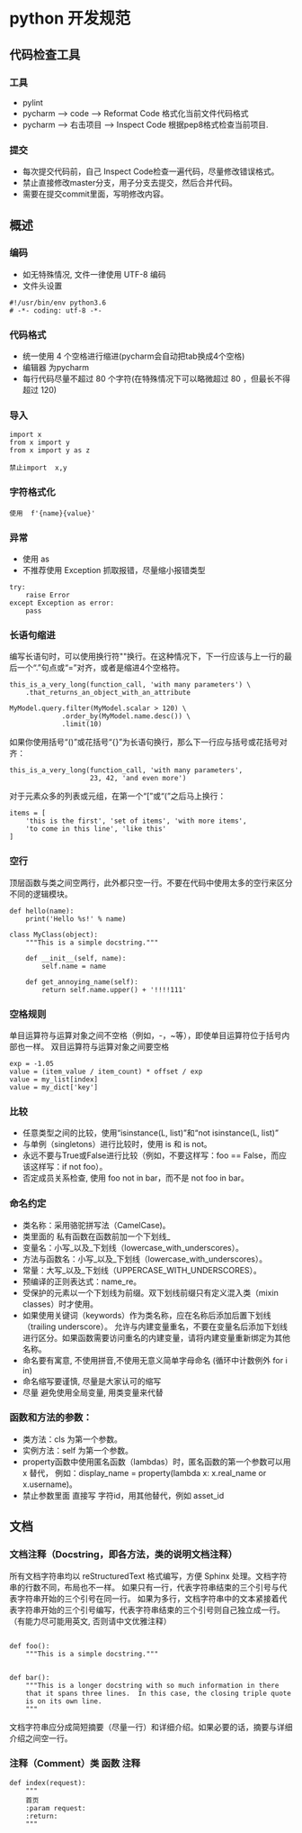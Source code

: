 # python 开发规范

## 代码检查工具
### 工具
* pylint  
* pycharm --> code --> Reformat Code  格式化当前文件代码格式
* pycharm --> 右击项目 --> Inspect Code  根据pep8格式检查当前项目.

### 提交
* 每次提交代码前，自己 Inspect Code检查一遍代码，尽量修改错误格式。
* 禁止直接修改master分支，用子分支去提交，然后合并代码。
* 需要在提交commit里面，写明修改内容。



## 概述
### 编码
* 如无特殊情况, 文件一律使用 UTF-8 编码
* 文件头设置
```
#!/usr/bin/env python3.6
# -*- coding: utf-8 -*-
```


### 代码格式

* 统一使用 4 个空格进行缩进(pycharm会自动把tab换成4个空格)
* 编辑器 为pycharm
* 每行代码尽量不超过 80 个字符(在特殊情况下可以略微超过 80 ，但最长不得超过 120)

### 导入
```
import x
from x import y
from x import y as z

禁止import  x,y
```

### 字符格式化
`使用  f'{name}{value}'`


### 异常
* 使用 as 
* 不推荐使用 Exception 抓取报错，尽量缩小报错类型
```
try:
    raise Error
except Exception as error:
    pass
```


### 长语句缩进
编写长语句时，可以使用换行符""换行。在这种情况下，下一行应该与上一行的最后一个“.”句点或“=”对齐，或者是缩进4个空格符。

```
this_is_a_very_long(function_call, 'with many parameters') \
    .that_returns_an_object_with_an_attribute

MyModel.query.filter(MyModel.scalar > 120) \
             .order_by(MyModel.name.desc()) \
             .limit(10)
```

如果你使用括号“()”或花括号“{}”为长语句换行，那么下一行应与括号或花括号对齐：
```
this_is_a_very_long(function_call, 'with many parameters',
                    23, 42, 'and even more')
```
对于元素众多的列表或元组，在第一个“[”或“(”之后马上换行：
```
items = [
    'this is the first', 'set of items', 'with more items',
    'to come in this line', 'like this'
]
```

### 空行
顶层函数与类之间空两行，此外都只空一行。不要在代码中使用太多的空行来区分不同的逻辑模块。

```
def hello(name):
    print('Hello %s!' % name)

class MyClass(object):
    """This is a simple docstring."""

    def __init__(self, name):
        self.name = name

    def get_annoying_name(self):
        return self.name.upper() + '!!!!111'
```

### 空格规则
单目运算符与运算对象之间不空格（例如，-，~等），即使单目运算符位于括号内部也一样。
双目运算符与运算对象之间要空格

```
exp = -1.05
value = (item_value / item_count) * offset / exp
value = my_list[index]
value = my_dict['key']
```


### 比较

* 任意类型之间的比较，使用“isinstance(L, list)”和“not isinstance(L, list)”
* 与单例（singletons）进行比较时，使用 is 和 is not。
* 永远不要与True或False进行比较（例如，不要这样写：foo == False，而应该这样写：if not foo）。
* 否定成员关系检查, 使用 foo not in bar，而不是 not foo in bar。


### 命名约定
* 类名称：采用骆驼拼写法（CamelCase)。
* 类里面的 私有函数在函数前加一个下划线_
* 变量名：小写_以及_下划线（lowercase_with_underscores）。
* 方法与函数名：小写_以及_下划线（lowercase_with_underscores）。
* 常量：大写_以及_下划线（UPPERCASE_WITH_UNDERSCORES）。
* 预编译的正则表达式：name_re。
* 受保护的元素以一个下划线为前缀。双下划线前缀只有定义混入类（mixin classes）时才使用。
* 如果使用关键词（keywords）作为类名称，应在名称后添加后置下划线（trailing underscore）。 允许与内建变量重名，不要在变量名后添加下划线进行区分。如果函数需要访问重名的内建变量，请将内建变量重新绑定为其他名称。
* 命名要有寓意, 不使用拼音,不使用无意义简单字母命名 (循环中计数例外 for i in)
* 命名缩写要谨慎, 尽量是大家认可的缩写
* 尽量 避免使用全局变量, 用类变量来代替


### 函数和方法的参数：
* 类方法：cls 为第一个参数。
* 实例方法：self 为第一个参数。
* property函数中使用匿名函数（lambdas）时，匿名函数的第一个参数可以用 x 替代， 例如：display_name = property(lambda x: x.real_name or x.username)。
* 禁止参数里面 直接写  字符id，用其他替代，例如 asset_id

## 文档
### 文档注释（Docstring，即各方法，类的说明文档注释）
所有文档字符串均以 reStructuredText 格式编写，方便 Sphinx 处理。文档字符串的行数不同，布局也不一样。 如果只有一行，代表字符串结束的三个引号与代表字符串开始的三个引号在同一行。 如果为多行，文档字符串中的文本紧接着代表字符串开始的三个引号编写，代表字符串结束的三个引号则自己独立成一行。 （有能力尽可能用英文, 否则请中文优雅注释）

```

def foo():
    """This is a simple docstring."""


def bar():
    """This is a longer docstring with so much information in there    
    that it spans three lines.  In this case, the closing triple quote    
    is on its own line.    
    """
```

文档字符串应分成简短摘要（尽量一行）和详细介绍。如果必要的话，摘要与详细介绍之间空一行。

### 注释（Comment）类 函数 注释

```
def index(request):
    """
    首页
    :param request:
    :return:
    """

```






